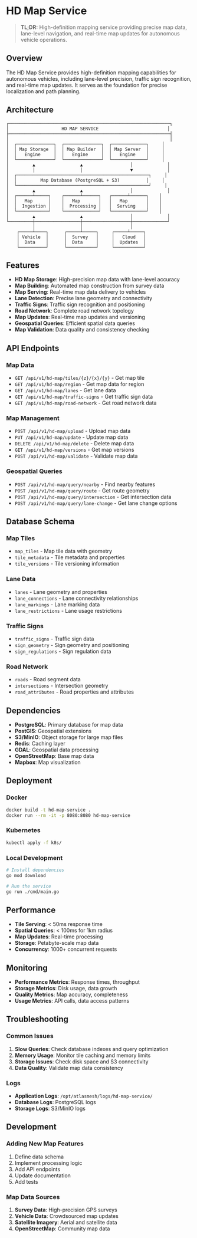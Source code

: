# HD Map Service

> **TL;DR:** High-definition mapping service providing precise map data, lane-level navigation, and real-time map updates for autonomous vehicle operations.

## Overview

The HD Map Service provides high-definition mapping capabilities for autonomous vehicles, including lane-level precision, traffic sign recognition, and real-time map updates. It serves as the foundation for precise localization and path planning.

## Architecture

```
┌─────────────────────────────────────────────────────────────┐
│                    HD MAP SERVICE                          │
├─────────────────────────────────────────────────────────────┤
│                                                             │
│  ┌──────────────┐  ┌──────────────┐  ┌─────────────┐     │
│  │ Map Storage  │  │ Map Builder  │  │ Map Server  │     │
│  │   Engine     │  │   Engine     │  │   Engine    │     │
│  └──────────────┘  └──────────────┘  └─────────────┘     │
│         ▲                 ▲                  │             │
│         │                 │                  ▼             │
│  ┌──────────────────────────────────────────────────┐     │
│  │         Map Database (PostgreSQL + S3)          │     │
│  └──────────────────────────────────────────────────┘     │
│         ▲                 ▲                  │             │
│  ┌──────┴─────┐    ┌──────┴──────┐   ┌──────┴──────┐    │
│  │   Map      │    │   Map       │   │   Map       │    │
│  │  Ingestion │    │  Processing │   │  Serving    │    │
│  └────────────┘    └─────────────┘   └─────────────┘    │
│         ▲                 ▲                  │             │
└─────────┼─────────────────┼──────────────────┼─────────────┘
          │                 │                  │
    ┌─────┴────┐      ┌─────┴─────┐     ┌─────┴─────┐
    │ Vehicle  │      │  Survey   │     │   Cloud   │
    │  Data    │      │  Data     │     │  Updates  │
    └──────────┘      └───────────┘     └───────────┘
```

## Features

- **HD Map Storage**: High-precision map data with lane-level accuracy
- **Map Building**: Automated map construction from survey data
- **Map Serving**: Real-time map data delivery to vehicles
- **Lane Detection**: Precise lane geometry and connectivity
- **Traffic Signs**: Traffic sign recognition and positioning
- **Road Network**: Complete road network topology
- **Map Updates**: Real-time map updates and versioning
- **Geospatial Queries**: Efficient spatial data queries
- **Map Validation**: Data quality and consistency checking

## API Endpoints

### Map Data
- `GET /api/v1/hd-map/tiles/{z}/{x}/{y}` - Get map tile
- `GET /api/v1/hd-map/region` - Get map data for region
- `GET /api/v1/hd-map/lanes` - Get lane data
- `GET /api/v1/hd-map/traffic-signs` - Get traffic sign data
- `GET /api/v1/hd-map/road-network` - Get road network data

### Map Management
- `POST /api/v1/hd-map/upload` - Upload map data
- `PUT /api/v1/hd-map/update` - Update map data
- `DELETE /api/v1/hd-map/delete` - Delete map data
- `GET /api/v1/hd-map/versions` - Get map versions
- `POST /api/v1/hd-map/validate` - Validate map data

### Geospatial Queries
- `POST /api/v1/hd-map/query/nearby` - Find nearby features
- `POST /api/v1/hd-map/query/route` - Get route geometry
- `POST /api/v1/hd-map/query/intersection` - Get intersection data
- `POST /api/v1/hd-map/query/lane-change` - Get lane change options

## Database Schema

### Map Tiles
- `map_tiles` - Map tile data with geometry
- `tile_metadata` - Tile metadata and properties
- `tile_versions` - Tile versioning information

### Lane Data
- `lanes` - Lane geometry and properties
- `lane_connections` - Lane connectivity relationships
- `lane_markings` - Lane marking data
- `lane_restrictions` - Lane usage restrictions

### Traffic Signs
- `traffic_signs` - Traffic sign data
- `sign_geometry` - Sign geometry and positioning
- `sign_regulations` - Sign regulation data

### Road Network
- `roads` - Road segment data
- `intersections` - Intersection geometry
- `road_attributes` - Road properties and attributes

## Dependencies

- **PostgreSQL**: Primary database for map data
- **PostGIS**: Geospatial extensions
- **S3/MinIO**: Object storage for large map files
- **Redis**: Caching layer
- **GDAL**: Geospatial data processing
- **OpenStreetMap**: Base map data
- **Mapbox**: Map visualization

## Deployment

### Docker
```bash
docker build -t hd-map-service .
docker run --rm -it -p 8080:8080 hd-map-service
```

### Kubernetes
```bash
kubectl apply -f k8s/
```

### Local Development
```bash
# Install dependencies
go mod download

# Run the service
go run ./cmd/main.go
```

## Performance

- **Tile Serving**: < 50ms response time
- **Spatial Queries**: < 100ms for 1km radius
- **Map Updates**: Real-time processing
- **Storage**: Petabyte-scale map data
- **Concurrency**: 1000+ concurrent requests

## Monitoring

- **Performance Metrics**: Response times, throughput
- **Storage Metrics**: Disk usage, data growth
- **Quality Metrics**: Map accuracy, completeness
- **Usage Metrics**: API calls, data access patterns

## Troubleshooting

### Common Issues
1. **Slow Queries**: Check database indexes and query optimization
2. **Memory Usage**: Monitor tile caching and memory limits
3. **Storage Issues**: Check disk space and S3 connectivity
4. **Data Quality**: Validate map data consistency

### Logs
- **Application Logs**: `/opt/atlasmesh/logs/hd-map-service/`
- **Database Logs**: PostgreSQL logs
- **Storage Logs**: S3/MinIO logs

## Development

### Adding New Map Features
1. Define data schema
2. Implement processing logic
3. Add API endpoints
4. Update documentation
5. Add tests

### Map Data Sources
1. **Survey Data**: High-precision GPS surveys
2. **Vehicle Data**: Crowdsourced map updates
3. **Satellite Imagery**: Aerial and satellite data
4. **OpenStreetMap**: Community map data
